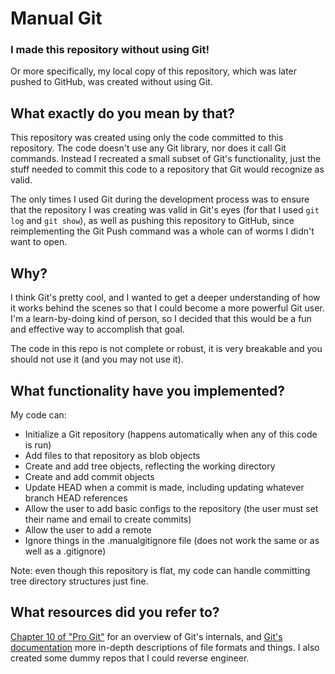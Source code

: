 # Manual Git
### I made this repository without using Git!
Or more specifically, my local copy of this repository, which was later pushed to GitHub, was created without using Git.

## What exactly do you mean by that?
This repository was created using only the code committed to this repository. The code doesn't use any Git library, nor does it call Git commands. Instead I recreated a small subset of Git's functionality, just the stuff needed to commit this code to a repository that Git would recognize as valid.

The only times I used Git during the development process was to ensure that the repository I was creating was valid in Git's eyes (for that I used `git log` and `git show`), as well as pushing this repository to GitHub, since reimplementing the Git Push command was a whole can of worms I didn't want to open.

## Why?
I think Git's pretty cool, and I wanted to get a deeper understanding of how it works behind the scenes so that I could become a more powerful Git user. I'm a learn-by-doing kind of person, so I decided that this would be a fun and effective way to accomplish that goal.

The code in this repo is not complete or robust, it is very breakable and you should not use it (and you may not use it).

## What functionality have you implemented?
My code can:
- Initialize a Git repository (happens automatically when any of this code is run)
- Add files to that repository as blob objects
- Create and add tree objects, reflecting the working directory
- Create and add commit objects
- Update HEAD when a commit is made, including updating whatever branch HEAD references
- Allow the user to add basic configs to the repository (the user must set their name and email to create commits)
- Allow the user to add a remote
- Ignore things in the .manualgitignore file (does not work the same or as well as a .gitignore)

Note: even though this repository is flat, my code can handle committing tree directory structures just fine.

## What resources did you refer to?
[Chapter 10 of "Pro Git"](https://git-scm.com/book/en/v2/Git-Internals-Plumbing-and-Porcelain) for an overview of Git's internals, and [Git's documentation](https://git-scm.com/docs) more in-depth descriptions of file formats and things. I also created some dummy repos that I could reverse engineer.